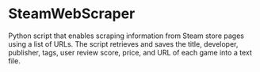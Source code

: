 # SteamWebScraper
Python script that enables scraping information from Steam store pages using a list of URLs. The script retrieves and saves the title, developer, publisher, tags, user review score, price, and URL of each game into a text file.
